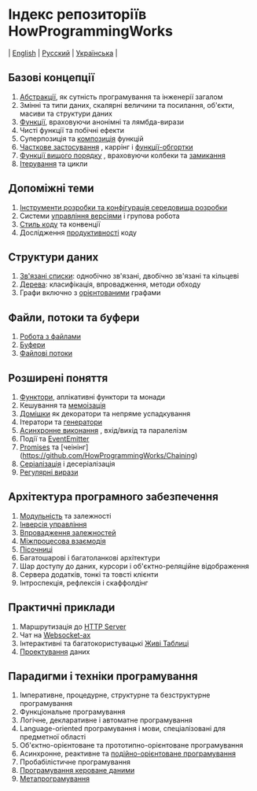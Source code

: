 # Індекс репозиторіїв HowProgrammingWorks
| [English](README.md) | [Русский](README.ru.md) | [Українська](README.ua.md) |

## Базові концепції

  1. [Абстракції](https://github.com/HowProgrammingWorks/Abstractions), як 
  сутність програмування та інженерії загалом
  2. Змінні та типи даних, скалярні величини та посилання, об'єкти, масиви та 
  структури даних
  3. [Функції](https://github.com/HowProgrammingWorks/Function), враховуючи 
  анонімні та лямбда-вирази
  4. Чисті функції та побічні ефекти
  5. Суперпозиція та [композиція](https://github.com/HowProgrammingWorks/Composition)
  функцій
  6. [Часткове застосування](https://github.com/HowProgrammingWorks/PartialApplication)
  , каррінг і [функції-обгортки](https://github.com/HowProgrammingWorks/Wrapper)
  7. [Функції вищого порядку](https://github.com/HowProgrammingWorks/HigherOrderFunction)
  , враховуючи колбеки та [замикання](https://github.com/HowProgrammingWorks/Closure)
  8. [Ітерування](https://github.com/HowProgrammingWorks/Iteration) та цикли
<!--
Generics
https://github.com/HowProgrammingWorks/DataTypes
https://github.com/HowProgrammingWorks/DataStructures
https://github.com/HowProgrammingWorks/String
https://github.com/HowProgrammingWorks/Set
-->

## Допоміжні теми

  1. [Інструменти розробки та конфігурація середовища розробки](https://github.com/HowProgrammingWorks/Tools)
  2. Системи [управління версіями](https://github.com/HowProgrammingWorks/VersionControl)
  і групова робота
  3. [Стиль коду](https://github.com/HowProgrammingWorks/CodeStyle) та 
  конвенції
  4. Дослідження [продуктивності](https://github.com/HowProgrammingWorks/Benchmark)
  коду

## Структури даних

  1. [Зв'язані списки](https://github.com/HowProgrammingWorks/LinkedList): 
  однобічно зв'язані, двобічно зв'язані та кільцеві
  2. [Дерева](https://github.com/HowProgrammingWorks/TreeNode): класифікація, 
  впровадження, методи обходу
  3. Графи включно з [орієнтованими](https://github.com/HowProgrammingWorks/DirectedGraph)
  графами
<!--
https://github.com/HowProgrammingWorks/Collections
-->

## Файли, потоки та буфери

  1. [Робота з файлами](https://github.com/HowProgrammingWorks/Files)
  2. [Буфери](https://github.com/HowProgrammingWorks/Buffers)
  3. [Файлові потоки](https://github.com/HowProgrammingWorks/Streams)

## Розширені поняття

  1. [Функтори](https://github.com/HowProgrammingWorks/Functor), аплікативні 
  функтори та монади
  2. Кешування та [мемоізація](https://github.com/HowProgrammingWorks/Memoization)
  3. [Домішки](https://github.com/HowProgrammingWorks/Mixin) як декоратори та 
  непряме успадкування
  4. Ітератори та [генератори](https://github.com/HowProgrammingWorks/Generator)
  5. [Асинхронне виконання](https://github.com/HowProgrammingWorks/AsynchronousProgramming)
  , вхід/вихід та паралелізм
  6. Події та [EventEmitter](https://github.com/HowProgrammingWorks/EventEmitter)
  7. [Promises](https://github.com/HowProgrammingWorks/Promise) та [чеінінг]
  (https://github.com/HowProgrammingWorks/Chaining)
  8. [Серіалізація](https://github.com/HowProgrammingWorks/Serialization) і 
  десеріалізація
  9. [Регулярні вирази](https://github.com/HowProgrammingWorks/RegExp)
<!--
https://github.com/HowProgrammingWorks/Concurrency
https://github.com/HowProgrammingWorks/Proxy
https://github.com/HowProgrammingWorks/Symbol
-->

## Архітектура програмного забезпечення

  1. [Модульність](https://github.com/HowProgrammingWorks/Modularity) та 
  залежності
  2. [Інверсія управління](https://github.com/HowProgrammingWorks/InversionOfControl)
  3. [Впровадження залежностей](https://github.com/HowProgrammingWorks/DependencyInjection)
  4. [Міжпроцесова взаємодія](https://github.com/HowProgrammingWorks/InterProcessCommunication)
  5. [Пісочниці](https://github.com/HowProgrammingWorks/Sandboxes)
  6. Багатошарові і багатоланкові архітектури
  7. Шар доступу до даних, курсори і об'єктно-реляційне відображення
  8. Сервера додатків, тонкі та товсті клієнти
  9. Інтроспекція, рефлексія і скаффолдінг

## Практичні приклади

  1. Маршрутизація до [HTTP Server](https://github.com/HowProgrammingWorks/NodeServer)
  2. Чат на [Websocket-ах](https://github.com/HowProgrammingWorks/WebsocketChat)
  3. Інтерактивні та багатокористувацькі [Живі Таблиці](https://github.com/HowProgrammingWorks/LiveTable)
  4. [Проектування](https://github.com/HowProgrammingWorks/Projection) даних

## Парадигми і техніки програмування

  1. Імперативне, процедурне, структурне та безструктурне програмування
  2. Функціональне програмування
  3. Логічне, декларативне і автоматне програмування
  4. Language-oriented програмування і мови, спеціалізовані для предметної 
  області
  5. Об'єктно-орієнтоване та прототипно-орієнтоване програмування
  6. Асинхронне, реактивне та [подійно-орієнтоване програмування](https://github.com/HowProgrammingWorks/EventDrivenProgramming)
  7. Пробабілістичне програмування
  8. [Програмування кероване даними](https://github.com/HowProgrammingWorks/DataDrivenProgramming)
  9. [Метапрограмування](https://github.com/HowProgrammingWorks/Metaprogramming)
